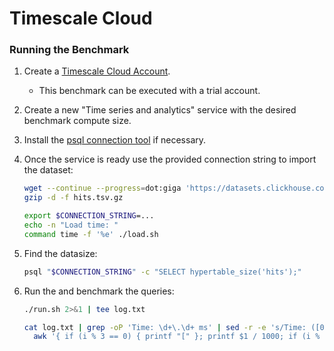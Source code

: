 # Timescale Cloud

### Running the Benchmark 

1. Create a [Timescale Cloud Account](https://console.cloud.timescale.com/signup). 
   - This benchmark can be executed with a trial account.
1. Create a new "Time series and analytics" service with the desired benchmark compute size.
1. Install the [psql connection tool](https://docs.timescale.com/use-timescale/latest/integrations/query-admin/psql/) if necessary.
1. Once the service is ready use the provided connection string to import the dataset:  

   ```bash
   wget --continue --progress=dot:giga 'https://datasets.clickhouse.com/hits_compatible/hits.tsv.gz'
   gzip -d -f hits.tsv.gz
   
   export $CONNECTION_STRING=...  
   echo -n "Load time: "
   command time -f '%e' ./load.sh
   ```

1. Find the datasize:
   ```bash
   psql "$CONNECTION_STRING" -c "SELECT hypertable_size('hits');"    
   ```

1. Run the and benchmark the queries:

   ```bash
   ./run.sh 2>&1 | tee log.txt
   
   cat log.txt | grep -oP 'Time: \d+\.\d+ ms' | sed -r -e 's/Time: ([0-9]+\.[0-9]+) ms/\1/' |
     awk '{ if (i % 3 == 0) { printf "[" }; printf $1 / 1000; if (i % 3 != 2) { printf "," } else { print "]," }; ++i; }'
   ```
